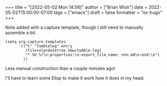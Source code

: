 +++
title = "[2022-05-02 Mon 14:56]"
author = ["Brian Wisti"]
date = 2022-05-02T15:00:00-07:00
tags = ["emacs"]
draft = false
formatter = "ox-hugo"
+++

Note added with a capture template, though I still need to manually assemble a bit.

```elisp
(setq org-capture-templates
      '(("t" "Tumblelog" entry
         (file+olp+datetree bmw/tumble-log)
         "* %U %?\n:properties:\n:export_file_name: nnn.md\n:end:\n")
        ))
```

Less manual construction than a couple minutes ago!

I'll have to learn some Elisp to make it work how it does in my head.